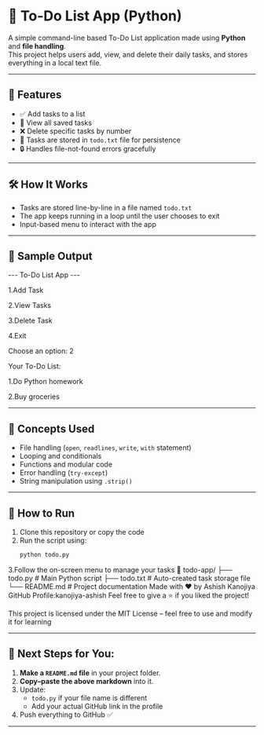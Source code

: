 # 📝 To-Do List App (Python)

A simple command-line based To-Do List application made using **Python** and **file handling**.  
This project helps users add, view, and delete their daily tasks, and stores everything in a local text file.

---

## 🚀 Features

- ✅ Add tasks to a list
- 👀 View all saved tasks
- ❌ Delete specific tasks by number
- 💾 Tasks are stored in `todo.txt` file for persistence
- 🔒 Handles file-not-found errors gracefully

---

## 🛠️ How It Works

- Tasks are stored line-by-line in a file named `todo.txt`
- The app keeps running in a loop until the user chooses to exit
- Input-based menu to interact with the app

---

## 📸 Sample Output

--- To-Do List App ---

1.Add Task

2.View Tasks

3.Delete Task

4.Exit

Choose an option: 2

Your To-Do List:

1.Do Python homework

2.Buy groceries

---

## 🧠 Concepts Used

- File handling (`open`, `readlines`, `write`, `with` statement)
- Looping and conditionals
- Functions and modular code
- Error handling (`try-except`)
- String manipulation using `.strip()`

---

## 🧪 How to Run

1. Clone this repository or copy the code
2. Run the script using:
   ```bash
   python todo.py
3.Follow the on-screen menu to manage your tasks
📁 todo-app/
├── todo.py          # Main Python script
├── todo.txt         # Auto-created task storage file
└── README.md        # Project documentation
Made with ❤️ by Ashish Kanojiya
GitHub Profile:kanojiya-ashish
Feel free to give a ⭐ if you liked the project!

This project is licensed under the MIT License – feel free to use and modify it for learning

---

## 📌 Next Steps for You:

1. **Make a `README.md` file** in your project folder.
2. **Copy–paste the above markdown** into it.
3. Update:
   - `todo.py` if your file name is different
   - Add your actual GitHub link in the profile
4. Push everything to GitHub ✅

---

